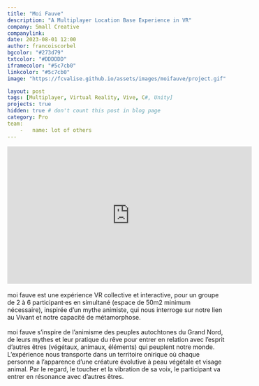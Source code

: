 ```yaml
---
title: "Moi Fauve"
description: "A Multiplayer Location Base Experience in VR"
company: Small Creative
companylink: 
date: 2023-08-01 12:00
author: francoiscorbel
bgcolor: "#273d79"
txtcolor: "#DDDDDD"
iframecolor: "#5c7cb0"
linkcolor: "#5c7cb0"
image: "https://fcvalise.github.io/assets/images/moifauve/project.gif"

layout: post
tags: [Multiplayer, Virtual Reality, Vive, C#, Unity]
projects: true
hidden: true # don't count this post in blog page
category: Pro
team:
    -   name: lot of others
---
```


<div class="video general-margin">
    <iframe width="560" height="315" src="https://www.facebook.com/share/v/151bhgdUSt/" frameborder="0" allowfullscreen></iframe>
</div>

<div class="text justify general-margin">
<br>
moi fauve est une expérience VR collective et interactive, pour un groupe de 2 à 6 participant·es en simultané (espace de 50m2 minimum nécessaire), inspirée d’un mythe animiste, qui nous interroge sur notre lien au Vivant et notre capacité de métamorphose.
<br>
<br>
moi fauve s’inspire de l’animisme des peuples autochtones du Grand Nord, de leurs mythes et leur pratique du rêve pour entrer en relation avec l’esprit d’autres êtres (végétaux, animaux, éléments) qui peuplent notre monde.
L’expérience nous transporte dans un territoire onirique où chaque personne a l’apparence d’une créature évolutive à peau végétale et visage animal. Par le regard, le toucher et la vibration de sa voix, le participant va entrer en résonance avec d’autres êtres.
<br>

</div>

<div class="text justify general-margin">
<br>
<br>

</div>
